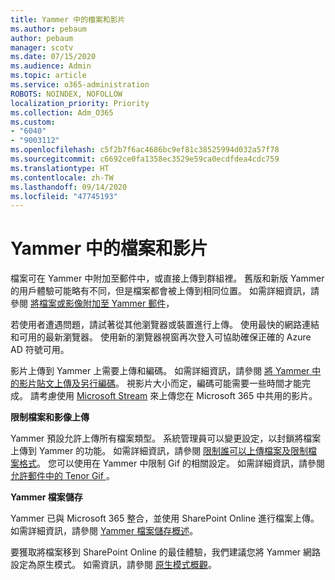 ```yaml
---
title: Yammer 中的檔案和影片
ms.author: pebaum
author: pebaum
manager: scotv
ms.date: 07/15/2020
ms.audience: Admin
ms.topic: article
ms.service: o365-administration
ROBOTS: NOINDEX, NOFOLLOW
localization_priority: Priority
ms.collection: Adm_O365
ms.custom:
- "6040"
- "9003112"
ms.openlocfilehash: c5f2b7f6ac4686bc9ef81c38525994d032a57f78
ms.sourcegitcommit: c6692ce0fa1358ec3529e59ca0ecdfdea4cdc759
ms.translationtype: HT
ms.contentlocale: zh-TW
ms.lasthandoff: 09/14/2020
ms.locfileid: "47745193"
---
```

# <a name="files-and-videos-in-yammer"></a>Yammer 中的檔案和影片

檔案可在 Yammer 中附加至郵件中，或直接上傳到群組裡。 舊版和新版 Yammer 的用戶體驗可能略有不同，但是檔案都會被上傳到相同位置。 如需詳細資訊，請參閱 [將檔案或影像附加至 Yammer 郵件](https://support.microsoft.com/office/attach-a-file-or-image-to-a-yammer-message-f576d4d1-ad66-4ce4-9c43-46cf75978dbf)，  

若使用者遭遇問題，請試著從其他瀏覽器或裝置進行上傳。 使用最快的網路連結和可用的最新瀏覽器。 使用新的瀏覽器視窗再次登入可協助確保正確的 Azure AD 符號可用。

影片上傳到 Yammer 上需要上傳和編碼。 如需詳細資訊，請參閱 [將 Yammer 中的影片貼文上傳及另行編碼](https://support.microsoft.com/office/video-posts-in-yammer-upload-and-encode-separately-5b3a348e-3a0a-4c4b-95b1-eabdf245ba25)。 視影片大小而定，編碼可能需要一些時間才能完成。 請考慮使用 [Microsoft Stream](https://docs.microsoft.com/stream/overview) 來上傳您在 Microsoft 365 中共用的影片。

**限制檔案和影像上傳**

Yammer 預設允許上傳所有檔案類型。 系統管理員可以變更設定，以封鎖將檔案上傳到 Yammer 的功能。 如需詳細資訊，請參閱 [限制誰可以上傳檔案及限制檔案格式](https://docs.microsoft.com/yammer/configure-your-yammer-network/configure-yammer#restrict-who-can-upload-files-and-limit-file-formats)。 您可以使用在 Yammer 中限制 Gif 的相關設定。 如需詳細資訊，請參閱 [允許郵件中的 Tenor Gif ](https://docs.microsoft.com/yammer/configure-your-yammer-network/configure-yammer#allow-tenor-gifs-in-messages)。

**Yammer 檔案儲存**

Yammer 已與 Microsoft 365 整合，並使用 SharePoint Online 進行檔案上傳。 如需詳細資訊，請參閱 [Yammer 檔案儲存概述](https://docs.microsoft.com/yammer/get-started-with-yammer/file-storage)。 

要獲取將檔案移到 SharePoint Online 的最佳體驗，我們建議您將 Yammer 網路設定為原生模式。 如需資訊，請參閱 [原生模式概觀](https://docs.microsoft.com/yammer/configure-your-yammer-network/overview-native-mode)。 